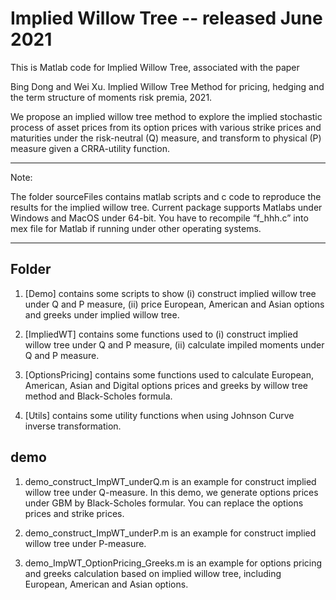 # Implied Willow Tree -- released June 2021

This is Matlab code for Implied Willow Tree, associated with the paper

Bing Dong and Wei Xu. Implied Willow Tree Method for pricing, hedging and
the term structure of moments risk premia, 2021.

We propose an implied willow tree method to explore the implied
stochastic process of asset prices from its option prices with various
strike prices and maturities under the risk-neutral (Q) measure, and
transform to physical (P) measure given a CRRA-utility function.

-------------------------------------------------------------------------------
Note:

The folder sourceFiles contains matlab scripts and c code to reproduce
the results for the implied willow tree. Current package supports Matlabs under
Windows and MacOS under 64-bit. You have to recompile   “f_hhh.c” into mex file
for Matlab if running under other operating systems.

-------------------------------------------------------------------------------

## Folder

1. [Demo] contains some scripts to show (i) construct implied willow tree under Q and P measure,
            (ii) price European, American and Asian options and greeks under implied willow tree.

2. [ImpliedWT] contains some functions used to (i) construct implied willow tree under Q and P
            measure, (ii) calculate impiled moments under Q and P measure.

3. [OptionsPricing] contains some functions used to calculate European, American, Asian and Digital
            options prices and greeks by willow tree method and Black-Scholes formula.

4. [Utils] contains some utility functions when using Johnson Curve inverse transformation.

## demo

1. demo_construct_ImpWT_underQ.m is an example for construct implied willow tree under Q-measure.
    In this demo, we generate options prices under GBM by Black-Scholes formular.
    You can replace the options prices and strike prices.

2. demo_construct_ImpWT_underP.m is an example for construct implied willow tree under P-measure.

3. demo_ImpWT_OptionPricing_Greeks.m is an example for options pricing and greeks calculation
    based on implied willow tree, including European, American and Asian options.
